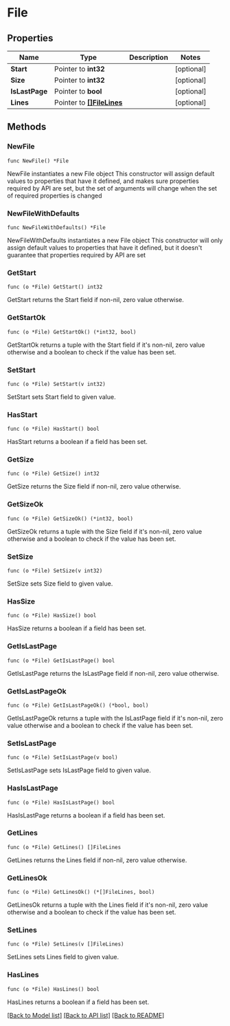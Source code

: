 # File

## Properties

Name | Type | Description | Notes
------------ | ------------- | ------------- | -------------
**Start** | Pointer to **int32** |  | [optional] 
**Size** | Pointer to **int32** |  | [optional] 
**IsLastPage** | Pointer to **bool** |  | [optional] 
**Lines** | Pointer to [**[]FileLines**](file_lines.md) |  | [optional] 

## Methods

### NewFile

`func NewFile() *File`

NewFile instantiates a new File object
This constructor will assign default values to properties that have it defined,
and makes sure properties required by API are set, but the set of arguments
will change when the set of required properties is changed

### NewFileWithDefaults

`func NewFileWithDefaults() *File`

NewFileWithDefaults instantiates a new File object
This constructor will only assign default values to properties that have it defined,
but it doesn't guarantee that properties required by API are set

### GetStart

`func (o *File) GetStart() int32`

GetStart returns the Start field if non-nil, zero value otherwise.

### GetStartOk

`func (o *File) GetStartOk() (*int32, bool)`

GetStartOk returns a tuple with the Start field if it's non-nil, zero value otherwise
and a boolean to check if the value has been set.

### SetStart

`func (o *File) SetStart(v int32)`

SetStart sets Start field to given value.

### HasStart

`func (o *File) HasStart() bool`

HasStart returns a boolean if a field has been set.

### GetSize

`func (o *File) GetSize() int32`

GetSize returns the Size field if non-nil, zero value otherwise.

### GetSizeOk

`func (o *File) GetSizeOk() (*int32, bool)`

GetSizeOk returns a tuple with the Size field if it's non-nil, zero value otherwise
and a boolean to check if the value has been set.

### SetSize

`func (o *File) SetSize(v int32)`

SetSize sets Size field to given value.

### HasSize

`func (o *File) HasSize() bool`

HasSize returns a boolean if a field has been set.

### GetIsLastPage

`func (o *File) GetIsLastPage() bool`

GetIsLastPage returns the IsLastPage field if non-nil, zero value otherwise.

### GetIsLastPageOk

`func (o *File) GetIsLastPageOk() (*bool, bool)`

GetIsLastPageOk returns a tuple with the IsLastPage field if it's non-nil, zero value otherwise
and a boolean to check if the value has been set.

### SetIsLastPage

`func (o *File) SetIsLastPage(v bool)`

SetIsLastPage sets IsLastPage field to given value.

### HasIsLastPage

`func (o *File) HasIsLastPage() bool`

HasIsLastPage returns a boolean if a field has been set.

### GetLines

`func (o *File) GetLines() []FileLines`

GetLines returns the Lines field if non-nil, zero value otherwise.

### GetLinesOk

`func (o *File) GetLinesOk() (*[]FileLines, bool)`

GetLinesOk returns a tuple with the Lines field if it's non-nil, zero value otherwise
and a boolean to check if the value has been set.

### SetLines

`func (o *File) SetLines(v []FileLines)`

SetLines sets Lines field to given value.

### HasLines

`func (o *File) HasLines() bool`

HasLines returns a boolean if a field has been set.


[[Back to Model list]](../README.md#documentation-for-models) [[Back to API list]](../README.md#documentation-for-api-endpoints) [[Back to README]](../README.md)


